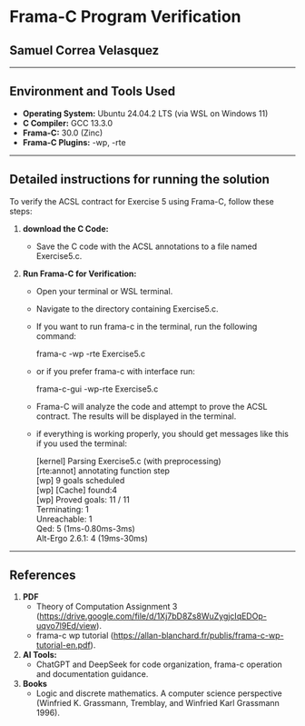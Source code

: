 #  Frama-C Program Verification

## Samuel Correa Velasquez

---

## Environment and Tools Used

-   **Operating System:** Ubuntu 24.04.2 LTS (via WSL on Windows 11)
-   **C Compiler:** GCC 13.3.0
-   **Frama-C:** 30.0 (Zinc)
-   **Frama-C Plugins:** -wp, -rte

---

## Detailed instructions for running the solution

To verify the ACSL contract for Exercise 5 using Frama-C, follow these steps:

1.  **download the C Code:**
    - Save the C code with the ACSL annotations to a file named Exercise5.c.

2.  **Run Frama-C for Verification:**
    * Open your terminal or WSL terminal.
    * Navigate to the directory containing Exercise5.c.
    * If you want to run frama-c in the terminal, run the following command:
      
      frama-c -wp -rte Exercise5.c
      
    * or if you prefer frama-c with interface run:
  
      frama-c-gui -wp-rte Exercise5.c

    * Frama-C will analyze the code and attempt to prove the ACSL contract.  The results will be displayed in the terminal.

    * if everything is working properly, you should get messages like this if you used the terminal:

       [kernel] Parsing Exercise5.c (with preprocessing)  
       [rte:annot] annotating function step  
       [wp] 9 goals scheduled  
       [wp] [Cache] found:4  
       [wp] Proved goals:   11 / 11  
       Terminating:       1  
       Unreachable:       1  
       Qed:               5 (1ms-0.80ms-3ms)  
       Alt-Ergo 2.6.1:    4 (19ms-30ms)  

---
## References

1. **PDF**
   -  Theory of Computation Assignment 3  (https://drive.google.com/file/d/1Xj7bD8Zs8WuZygjcIqEDOp-uqvo7l9Ed/view).
   -  frama-c wp tutorial (https://allan-blanchard.fr/publis/frama-c-wp-tutorial-en.pdf). 
2. **AI Tools:**
   - ChatGPT and DeepSeek for code organization, frama-c operation and documentation guidance.
3. **Books**
   - Logic and discrete mathematics. A computer science perspective (Winfried K. Grassmann, Tremblay, and Winfried Karl Grassmann 1996).

